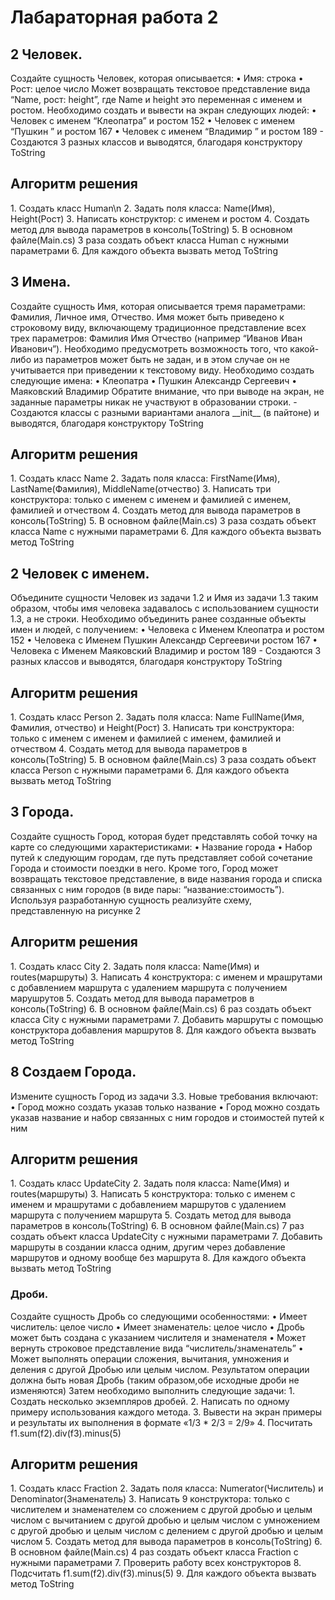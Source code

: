 <h1>Лабараторная работа 2 </h1>

<h2> 2 Человек. </h2>
Создайте сущность Человек, которая описывается:
  • Имя: строка
  • Рост: целое число
Может возвращать текстовое представление вида “Name, рост: height”, где Name и height это
переменная с именем и ростом.
Необходимо создать и вывести на экран следующих людей:
  • Человек с именем “Клеопатра” и ростом 152
  • Человек с именем “Пушкин ” и ростом 167
  • Человек с именем “Владимир ” и ростом 189
- Создаются 3 разных классов и выводятся, благодаря конструктору ToString
  
<h2> Алгоритм решения </h2>
1. Создать класс Human\n
2. Задать поля класса: Name(Имя), Height(Рост)
3. Написать конструктор:
        с именем и ростом
4. Создать метод для вывода параметров в консоль(ToString)
5. В основном файле(Main.cs) 3 раза создать объект класса Human с нужными параметрами
6. Для каждого объекта вызвать метод ToString


<h2> 3 Имена. </h2>
Создайте сущность Имя, которая описывается тремя параметрами: Фамилия, Личное имя,
Отчество. Имя может быть приведено к строковому виду, включающему традиционное
представление всех трех параметров: Фамилия Имя Отчество (например “Иванов Иван
Иванович”). Необходимо предусмотреть возможность того, что какой-либо из параметров может
быть не задан, и в этом случае он не учитывается при приведении к текстовому виду.
Необходимо создать следующие имена:
  • Клеопатра
  • Пушкин Александр Сергеевич
  • Маяковский Владимир
Обратите внимание, что при выводе на экран, не заданные параметры никак не участвуют в
образовании строки.
- Создаются классы с разными вариантами аналога __init__ (в пайтоне) и выводятся, благодаря конструктору ToString

<h2> Алгоритм решения </h2>
1. Создать класс Name
2. Задать поля класса: FirstName(Имя), LastName(Фамилия), MiddleName(отчество)
3. Написать три конструктора:
    только с именем
    с именем и фамилией
    с именем, фамилией и отчеством
4. Создать метод для вывода параметров в консоль(ToString)
5. В основном файле(Main.cs) 3 раза создать объект класса Name с нужными параметрами
6. Для каждого объекта вызвать метод ToString


<h2> 2 Человек с именем.</h2>
Объедините сущности Человек из задачи 1.2 и Имя из задачи 1.3 таким образом, чтобы имя
человека задавалось с использованием сущности 1.3, а не строки.
Необходимо объединить ранее созданные объекты имен и людей, с получением:
  • Человека с Именем Клеопатра и ростом 152
  • Человека с Именем Пушкин Александр Сергеевичи ростом 167
  • Человека с Именем Маяковский Владимир и ростом 189
- Создаются 3 разных классов и выводятся, благодаря конструктору ToString

<h2> Алгоритм решения </h2>
1. Создать класс Person
2. Задать поля класса: Name FullName(Имя, Фамилия, отчество) и Height(Рост)
3. Написать три конструктора:
    только с именем
    с именем и фамилией
    с именем, фамилией и отчеством
4. Создать метод для вывода параметров в консоль(ToString)
5. В основном файле(Main.cs) 3 раза создать объект класса Person с нужными параметрами
6. Для каждого объекта вызвать метод ToString


<h2> 3 Города. </h2>
Создайте сущность Город, которая будет представлять собой точку на карте со следующими
характеристиками:
  • Название города
  • Набор путей к следующим городам, где путь представляет собой сочетание Города и
стоимости поездки в него.
Кроме того, Город может возвращать текстовое представление, в виде названия города и списка
связанных с ним городов (в виде пары: “название:стоимость”).
Используя разработанную сущность реализуйте схему, представленную на рисунке 2

<h2> Алгоритм решения </h2>
1. Создать класс City
2. Задать поля класса: Name(Имя) и routes(маршруты)
3. Написать 4 конструктора:
    с именем и мрашрутами
    с добавлением маршрута
    с удалением маршрута
    с получением марушрутов
5. Создать метод для вывода параметров в консоль(ToString)
6. В основном файле(Main.cs) 6 раз создать объект класса City с нужными параметрами
7. Добавить маршруты с помощью конструктора добавления маршрутов
8. Для каждого объекта вызвать метод ToString

   
<h2> 8 Создаем Города. </h2>
Измените сущность Город из задачи 3.3. Новые требования включают:
  • Город можно создать указав только название
  • Город можно создать указав название и набор связанных с ним городов и стоимостей
путей к ним

<h2> Алгоритм решения </h2>
1. Создать класс UpdateCity
2. Задать поля класса: Name(Имя) и routes(маршруты)
3. Написать 5 конструктора:
    только с именем
    с именем и мрашрутами
    с добавлением маршрутов
    с удалением маршрута
    с получением маршрута
5. Создать метод для вывода параметров в консоль(ToString)
6. В основном файле(Main.cs) 7 раз создать объект класса UpdateCity с нужными параметрами
7. Добавить маршруты в создании класса одним, другим через добавление маршрутов и одному вообще без маршрута
8. Для каждого объекта вызвать метод ToString

   
<h3> Дроби. </h3>
Создайте сущность Дробь со следующими особенностями:
  • Имеет числитель: целое число
  • Имеет знаменатель: целое число
  • Дробь может быть создана с указанием числителя и знаменателя
  • Может вернуть строковое представление вида “числитель/знаменатель”
  • Может выполнять операции сложения, вычитания, умножения и деления с другой Дробью
или целым числом. Результатом операции должна быть новая Дробь (таким образом,обе
исходные дроби не изменяются)
Затем необходимо выполнить следующие задачи:
  1. Создать несколько экземпляров дробей.
  2. Написать по одному примеру использования каждого метода.
  3. Вывести на экран примеры и результаты их выполнения в формате «1/3 * 2/3 = 2/9»
  4. Посчитать f1.sum(f2).div(f3).minus(5)

<h2> Алгоритм решения </h2>
1. Создать класс Fraction
2. Задать поля класса: Numerator(Числитель) и Denominator(Знаменатель)
3. Написать 9 конструктора:
    только с числителем и знаменателем
    со сложением с другой дробью и целым числом
    с вычитанием с другой дробью и целым числом
    с умножением с другой дробью и целым числом
    с делением с другой дробью и целым числом
5. Создать метод для вывода параметров в консоль(ToString)
6. В основном файле(Main.cs) 4 раз создать объект класса Fraction с нужными параметрами
7. Проверить работу всех конструкторов
8. Подсчитать f1.sum(f2).div(f3).minus(5)
9. Для каждого объекта вызвать метод ToString
